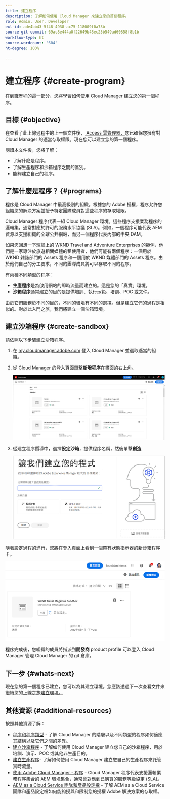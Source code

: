```yaml
---
title: 建立程序
description: 了解如何使用 Cloud Manager 來建立您的首個程序。
role: Admin, User, Developer
exl-id: ade4bb43-5f48-4938-ac75-118009f0a73b
source-git-commit: 69ac8e444a0f22649b48ec25b549ad60858f8b1b
workflow-type: ht
source-wordcount: '604'
ht-degree: 100%

---
```


# 建立程序 {#create-program}

在[到職歷程](overview.md)的這一部分，您將學習如何使用 Cloud Manager 建立您的第一個程序。

## 目標 {#objective}

在查看了此上線過程中的上一個文件後，[ Access 雲管理器，](cloud-manager.md)您已確保您擁有對 Cloud Manager 的適當存取權限。現在您可以建立您的第一個程序。

閱讀本文件後，您將了解：

* 了解什麼是程序。
* 了解生產程序和沙箱程序之間的區別。
* 能夠建立自己的程序。

## 了解什麼是程序？ {#programs}

程序是 Cloud Manager 中最高級別的組織。根據您的 Adobe 授權，程序允許您組織您的解決方案並授予特定團隊成員對這些程序的存取權限。

Cloud Manager 程序代表一組 Cloud Manager 環境。這些程序支援業務程序的邏輯集，通常對應於許可的服務水平協議 (SLA)。例如，一個程序可能代表 AEM 資源以支援組織的全球公共網站，而另一個程序代表內部的中央 DAM。

如果您回想一下理論上的 WKND Travel and Adventure Enterprises 的範例，他們是一家專注於旅遊相關媒體的租使用者，他們可能有兩個程序：一個用於 WKND 雜誌部門的 Assets 程序和一個用於 WKND 媒體部門的 Assets 程序。由於他們自己的分工要求，不同的團隊成員將可以存取不同的程序。

有兩種不同類型的程序：

* **生產程序**&#x200B;是為啟用網站的即時流量而建立的。這是您的「真實」環境。
* **沙箱程序**&#x200B;通常建立的目的是提供培訓、執行示範、培訓、POC 或文件。

由於它們服務於不同的目的，不同的環境有不同的選擇。但是建立它們的過程是相似的。對於此入門之旅，我們將建立一個沙箱環境。

## 建立沙箱程序 {#create-sandbox}

請依照以下步驟建立沙箱程序。

1. 在 [my.cloudmanager.adobe.com](https://my.cloudmanager.adobe.com/) 登入 Cloud Manager 並選取適當的組織。

1. 從 Cloud Manager 的登入頁面單擊&#x200B;**新增程序**&#x200B;在畫面的右上角。

   ![Cloud Manager 登陸頁面](/help/implementing/cloud-manager/getting-access-to-aem-in-cloud/assets/first_timelogin1.png)

1. 從建立程序嚮導中，選擇&#x200B;**設定沙箱**，提供程序名稱，然後單擊&#x200B;**創造**.

   ![程序類型建立](/help/implementing/cloud-manager/getting-access-to-aem-in-cloud/assets/create-sandbox.png)

隨著設定過程的進行，您將在登入頁面上看到一個帶有狀態指示器的新沙箱程序卡。

![從概覽頁面建立沙箱](/help/implementing/cloud-manager/getting-access-to-aem-in-cloud/assets/program-create-setupdemo2.png)

程序完成後，您組織的成員將指派到&#x200B;**開發商** product profile 可以登入 Cloud Manager 管理 Cloud Manager 的 git 倉庫。

## 下一步 {#whats-next}

現在您的第一個程序已建立，您可以為其建立環境。您應該透過下一次查看文件來繼續您的上線之旅[建立環境。](create-environments.md)

## 其他資源 {#additional-resources}

按照其他資源了解：

* [程序和程序類型](/help/implementing/cloud-manager/getting-access-to-aem-in-cloud/program-types.md) - 了解 Cloud Manager 的階層以及不同類型的程序如何適應其結構以及它們之間的差異。
* [建立沙箱程序](/help/implementing/cloud-manager/getting-access-to-aem-in-cloud/creating-sandbox-programs.md) - 了解如何使用 Cloud Manager 建立您自己的沙箱程序，用於培訓、演示、POC 或其他非生產目的。
* [建立生產程序](/help/implementing/cloud-manager/getting-access-to-aem-in-cloud/creating-production-programs.md)- 了解如何使用 Cloud Manager 建立您自己的生產程序來託管實時流量。
* [使用 Adobe Cloud Manager - 程序](https://experienceleague.adobe.com/docs/experience-manager-learn/cloud-service/cloud-manager/programs.html?lang=zh-Hant) - Cloud Manager 程序代表支援邏輯業務程序集合的 AEM 環境集合，通常會對應到已購買的服務等級協定 (SLA)。
* [AEM as a Cloud Service 團隊和產品設定檔](/help/onboarding/aem-cs-team-product-profiles.md) - 了解 AEM as a Cloud Service 團隊和產品設定檔如何能夠授與和限制您的授權 Adobe 解決方案的存取權。
